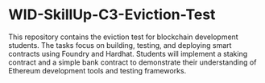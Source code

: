 # WID-SkillUp-C3-Eviction-Test
This repository contains the eviction test for blockchain development students. The tasks focus on building, testing, and deploying smart contracts using Foundry and Hardhat. Students will implement a staking contract and a simple bank contract to demonstrate their understanding of Ethereum development tools and testing frameworks.
